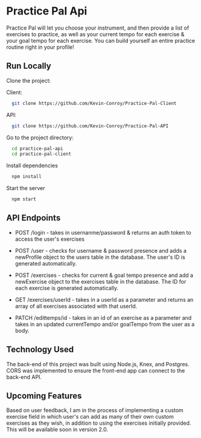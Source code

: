 

# Practice Pal Api

Practice Pal will let you choose your instrument, and then provide a list of exercises to practice, as well as your current tempo for each exercise & your goal tempo for each exercise. You can build yourself an entire practice routine right in your profile!



  
## Run Locally

Clone the project:

Client:
```bash
  git clone https://github.com/Kevin-Conroy/Practice-Pal-Client
```
API:
```bash
  git clone https://github.com/Kevin-Conroy/Practice-Pal-API
````
Go to the project directory:
```bash
  cd practice-pal-api
  cd practice-pal-client
```

Install dependencies

```bash
  npm install
```

Start the server

```bash
  npm start
```

  
## API Endpoints


- POST /login - takes in usernanme/password & returns an auth token to
    access the user's exercises

- POST /user - checks for username & password presence and adds a newProfile object to the users table in the database. The user's ID is generated automatically.

- POST /exercises - checks for current & goal tempo presence and add a newExercise object to the exercises table in the database. The ID for each exercise is generated automatically.

- GET /exercises/userId - takes in a userId as a parameter and returns an array of all exercises associated with that userId.

- PATCH /edittemps/id - takes in an id of an exercise as a parameter and takes in an updated currentTempo and/or goalTempo from the user as a body.


  
## Technology Used

The back-end of this project was built using Node.js, Knex, and Postgres. CORS was implemented to ensure the front-end app can connect to the back-end API.

  
## Upcoming Features

Based on user feedback, I am in the process of implementing a custom exercise field in which user's can add as many of their own custom exercises as they wish, in addition to using the exercises initially provided. This will be available soon in version 2.0.
